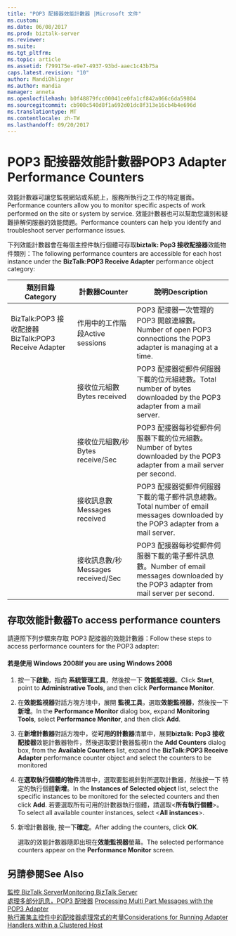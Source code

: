 ```yaml
---
title: "POP3 配接器效能計數器 |Microsoft 文件"
ms.custom: 
ms.date: 06/08/2017
ms.prod: biztalk-server
ms.reviewer: 
ms.suite: 
ms.tgt_pltfrm: 
ms.topic: article
ms.assetid: f799175e-e9e7-4937-93bd-aaec1c43b75a
caps.latest.revision: "10"
author: MandiOhlinger
ms.author: mandia
manager: anneta
ms.openlocfilehash: b0f48879fcc00041ce0fa1cf842a066c6da59804
ms.sourcegitcommit: cb908c540d8f1a692d01dc8f313e16cb4b4e696d
ms.translationtype: MT
ms.contentlocale: zh-TW
ms.lasthandoff: 09/20/2017
---
```

# <a name="pop3-adapter-performance-counters"></a><span data-ttu-id="02718-102">POP3 配接器效能計數器</span><span class="sxs-lookup"><span data-stu-id="02718-102">POP3 Adapter Performance Counters</span></span>
<span data-ttu-id="02718-103">效能計數器可讓您監視網站或系統上，服務所執行之工作的特定層面。</span><span class="sxs-lookup"><span data-stu-id="02718-103">Performance counters allow you to monitor specific aspects of work performed on the site or system by service.</span></span> <span data-ttu-id="02718-104">效能計數器也可以幫助您識別和疑難排解伺服器的效能問題。</span><span class="sxs-lookup"><span data-stu-id="02718-104">Performance counters can help you identify and troubleshoot server performance issues.</span></span>  
  
 <span data-ttu-id="02718-105">下列效能計數器會在每個主控件執行個體可存取**biztalk: Pop3 接收配接器**效能物件類別：</span><span class="sxs-lookup"><span data-stu-id="02718-105">The following performance counters are accessible for each host instance under the **BizTalk:POP3 Receive Adapter** performance object category:</span></span>  
  
|<span data-ttu-id="02718-106">**類別目錄**</span><span class="sxs-lookup"><span data-stu-id="02718-106">**Category**</span></span>|<span data-ttu-id="02718-107">**計數器**</span><span class="sxs-lookup"><span data-stu-id="02718-107">**Counter**</span></span>|<span data-ttu-id="02718-108">**說明**</span><span class="sxs-lookup"><span data-stu-id="02718-108">**Description**</span></span>|  
|------------------|-----------------|---------------------|  
|<span data-ttu-id="02718-109">BizTalk:POP3 接收配接器</span><span class="sxs-lookup"><span data-stu-id="02718-109">BizTalk:POP3 Receive Adapter</span></span>|<span data-ttu-id="02718-110">作用中的工作階段</span><span class="sxs-lookup"><span data-stu-id="02718-110">Active sessions</span></span>|<span data-ttu-id="02718-111">POP3 配接器一次管理的 POP3 開啟連線數。</span><span class="sxs-lookup"><span data-stu-id="02718-111">Number of open POP3 connections the POP3 adapter is managing at a time.</span></span>|  
||<span data-ttu-id="02718-112">接收位元組數</span><span class="sxs-lookup"><span data-stu-id="02718-112">Bytes received</span></span>|<span data-ttu-id="02718-113">POP3 配接器從郵件伺服器下載的位元組總數。</span><span class="sxs-lookup"><span data-stu-id="02718-113">Total number of bytes downloaded by the POP3 adapter from a mail server.</span></span>|  
||<span data-ttu-id="02718-114">接收位元組數/秒</span><span class="sxs-lookup"><span data-stu-id="02718-114">Bytes receive/Sec</span></span>|<span data-ttu-id="02718-115">POP3 配接器每秒從郵件伺服器下載的位元組數。</span><span class="sxs-lookup"><span data-stu-id="02718-115">Number of bytes downloaded by the POP3 adapter from a mail server per second.</span></span>|  
||<span data-ttu-id="02718-116">接收訊息數</span><span class="sxs-lookup"><span data-stu-id="02718-116">Messages received</span></span>|<span data-ttu-id="02718-117">POP3 配接器從郵件伺服器下載的電子郵件訊息總數。</span><span class="sxs-lookup"><span data-stu-id="02718-117">Total number of email messages downloaded by the POP3 adapter from a mail server.</span></span>|  
||<span data-ttu-id="02718-118">接收訊息數/秒</span><span class="sxs-lookup"><span data-stu-id="02718-118">Messages received/Sec</span></span>|<span data-ttu-id="02718-119">POP3 配接器每秒從郵件伺服器下載的電子郵件訊息數。</span><span class="sxs-lookup"><span data-stu-id="02718-119">Number of email messages downloaded by the POP3 adapter from mail server per second.</span></span>|  
  
## <a name="to-access-performance-counters"></a><span data-ttu-id="02718-120">存取效能計數器</span><span class="sxs-lookup"><span data-stu-id="02718-120">To access performance counters</span></span>  
 <span data-ttu-id="02718-121">請遵照下列步驟來存取 POP3 配接器的效能計數器：</span><span class="sxs-lookup"><span data-stu-id="02718-121">Follow these steps to access performance counters for the POP3 adapter:</span></span>  
  
#### <a name="if-you-are-using-windows-2008"></a><span data-ttu-id="02718-122">若是使用 Windows 2008</span><span class="sxs-lookup"><span data-stu-id="02718-122">If you are using Windows 2008</span></span>  
  
1.  <span data-ttu-id="02718-123">按一下**啟動**，指向 **系統管理工具**，然後按一下 **效能監視器**。</span><span class="sxs-lookup"><span data-stu-id="02718-123">Click **Start**, point to **Administrative Tools**, and then click **Performance Monitor**.</span></span>  
  
2.  <span data-ttu-id="02718-124">在**效能監視器**對話方塊方塊中，展開 **監視工具**，選取**效能監視器**，然後按一下 **新增**。</span><span class="sxs-lookup"><span data-stu-id="02718-124">In the **Performance Monitor** dialog box, expand **Monitoring Tools**, select **Performance Monitor**, and then click **Add**.</span></span>  
  
3.  <span data-ttu-id="02718-125">在**新增計數器**對話方塊中，從**可用的計數器**清單中，展開**biztalk: Pop3 接收配接器**效能計數器物件，然後選取要計數器監視</span><span class="sxs-lookup"><span data-stu-id="02718-125">In the **Add Counters** dialog box, from the **Available Counters** list, expand the **BizTalk:POP3 Receive Adapter** performance counter object and select the counters to be monitored</span></span>  
  
4.  <span data-ttu-id="02718-126">在**選取執行個體的物件**清單中，選取要監視針對所選取計數器，然後按一下 特定的執行個體**新增**。</span><span class="sxs-lookup"><span data-stu-id="02718-126">In the **Instances of Selected object** list, select the specific instances to be monitored for the selected counters and then click **Add**.</span></span>  <span data-ttu-id="02718-127">若要選取所有可用的計數器執行個體，請選取\<**所有執行個體**>。</span><span class="sxs-lookup"><span data-stu-id="02718-127">To select all available counter instances, select \<**All instances**>.</span></span>  
  
5.  <span data-ttu-id="02718-128">新增計數器後, 按一下**確定**。</span><span class="sxs-lookup"><span data-stu-id="02718-128">After adding the counters, click **OK**.</span></span>  
  
     <span data-ttu-id="02718-129">選取的效能計數器隨即出現在**效能監視器**螢幕。</span><span class="sxs-lookup"><span data-stu-id="02718-129">The selected performance counters appear on the **Performance Monitor** screen.</span></span>  
  
## <a name="see-also"></a><span data-ttu-id="02718-130">另請參閱</span><span class="sxs-lookup"><span data-stu-id="02718-130">See Also</span></span>  
 [<span data-ttu-id="02718-131">監控 BizTalk Server</span><span class="sxs-lookup"><span data-stu-id="02718-131">Monitoring BizTalk Server</span></span>](../core/monitoring-biztalk-server.md)  
 <span data-ttu-id="02718-132">[處理多部分訊息，POP3 配接器](../core/processing-multi-part-messages-with-the-pop3-adapter.md) </span><span class="sxs-lookup"><span data-stu-id="02718-132">[Processing Multi Part Messages with the POP3 Adapter](../core/processing-multi-part-messages-with-the-pop3-adapter.md) </span></span>  
 [<span data-ttu-id="02718-133">執行叢集主控件中的配接器處理常式的考量</span><span class="sxs-lookup"><span data-stu-id="02718-133">Considerations for Running Adapter Handlers within a Clustered Host</span></span>](../core/considerations-for-running-adapter-handlers-within-a-clustered-host1.md)